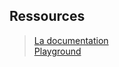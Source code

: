 ## Ressources

> [La documentation](https://sass-lang.com/documentation)<br/>
> [Playground](https://www.sassmeister.com/)
